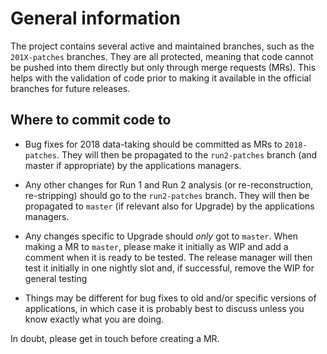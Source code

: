 # General information

The project contains several active and maintained branches, such as the `201X-patches` branches.
They are all protected, meaning that code cannot be pushed into them directly but only through merge requests (MRs).
This helps with the validation of code prior to making it available in the official branches for future releases.

## Where to commit code to

- Bug fixes for 2018 data-taking should be committed as MRs to `2018-patches`. They will then be propagated to the
`run2-patches` branch  (and master if appropriate) by the applications managers.

- Any other changes for Run 1 and Run 2 analysis (or re-reconstruction, re-stripping) should go to the `run2-patches` branch.
  They will then be propagated to `master` (if relevant also for Upgrade) by the applications managers.

- Any changes specific to Upgrade should *only* got to `master`. When making a MR to `master`, please make it initially as WIP and add
a comment when it is ready to be tested. The release manager will then test it initially in one nightly slot and, if successful,
remove the WIP for general testing 

-  Things may be different for bug fixes to old and/or specific versions of applications, in which case it is probably best to discuss 
unless you know exactly what you are doing.

In doubt, please get in touch before creating a MR.